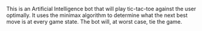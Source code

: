 This is an Artificial Intelligence bot that will play tic-tac-toe against the user optimally. It uses the minimax algorithm to determine what the next best move is at every game state. The bot will, at worst case, tie the game. 
